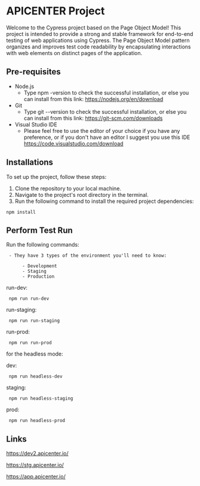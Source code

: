 # APICENTER Project

Welcome to the Cypress project based on the Page Object Model! This project is intended to provide a strong and stable framework for end-to-end testing of web applications using Cypress. The Page Object Model pattern organizes and improves test code readability by encapsulating interactions with web elements on distinct pages of the application.

## Pre-requisites
* Node.js
    - Type npm -version to check the successful installation, or else you can install from this link:
    https://nodejs.org/en/download
* Git
    - Type git --version to check the successful installation, or else you can install from this link:
    https://git-scm.com/downloads
* Visual Studio IDE
    - Please feel free to use the editor of your choice if you have any preference, or if you don't have an editor I suggest you use this IDE
    https://code.visualstudio.com/download

## Installations
To set up the project, follow these steps:

1. Clone the repository to your local machine.
2. Navigate to the project's root directory in the terminal.
3. Run the following command to install the required project dependencies:

```
npm install
```

## Perform Test Run
  Run the following commands:
    
     - They have 3 types of the environment you'll need to know:
    
          - Development
          - Staging
          - Production 
  run-dev:
  
     npm run run-dev

  run-staging:
  
     npm run run-staging

  run-prod:
  
     npm run run-prod

  for the headless mode:
  
  dev:
  
     npm run headless-dev

  staging:
  
     npm run headless-staging

  prod:

     npm run headless-prod

## Links

https://dev2.apicenter.io/

https://stg.apicenter.io/

https://app.apicenter.io/


